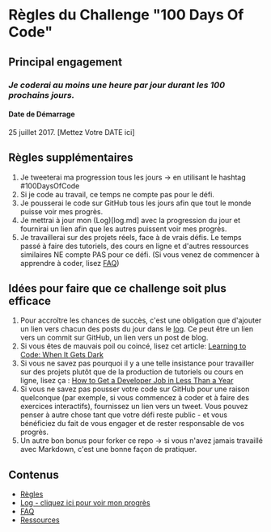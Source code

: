 # Règles du Challenge "100 Days Of Code"

## Principal engagement
### *Je coderai au moins une heure par jour durant les 100 prochains jours.*

#### Date de Démarrage
25 juillet 2017. [Mettez Votre DATE ici]

## Règles supplémentaires 

1. Je tweeterai ma progression tous les jours -> en utilisant le hashtag #100DaysOfCode
2. Si je code au travail, ce temps ne compte pas pour le défi.
3. Je pousserai le code sur GitHub tous les jours afin que tout le monde puisse voir mes progrès.
4. Je mettrai à jour mon (Log)[log.md] avec la progression du jour et fournirai un lien afin que les autres puissent voir mes progrès.
5. Je travaillerai sur des projets réels, face à de vrais défis. Le temps passé à faire des tutoriels, des cours en ligne et d'autres ressources similaires NE compte PAS pour ce défi. (Si vous venez de commencer à apprendre à coder, lisez [FAQ](FAQ.md))


## Idées pour faire que ce challenge soit plus efficace
1. Pour accroître les chances de succès, c'est une obligation que d'ajouter un lien vers chacun des posts du jour dans le [log](log.md). Ce peut être un lien vers un commit sur GitHub, un lien vers un post de blog.
2. Si vous êtes de mauvais poil ou coincé, lisez cet article: [Learning to Code: When It Gets Dark](https://medium.freecodecamp.com/learning-to-code-when-it-gets-dark-e485edfb58fd)
3. Si vous ne savez pas pourquoi il y a une telle insistance pour travailler sur des projets plutôt que de la production de tutoriels ou cours en ligne, lisez ça : [How to Get a Developer Job in Less Than a Year](https://medium.freecodecamp.com/how-to-get-a-developer-job-in-less-than-a-year-c27bbfe71645)
4. Si vous ne savez pas pousser votre code sur GitHub pour une raison quelconque (par exemple, si vous commencez à coder et à faire des exercices interactifs), fournissez un lien vers un tweet. Vous pouvez penser à autre chose tant que votre défi reste public - et vous bénéficiez du fait de vous engager et de rester responsable de vos progrès.
5. Un autre bon bonus pour forker ce repo -> si vous n'avez jamais  travaillé avec Markdown, c'est une bonne façon de pratiquer.


## Contenus
* [Règles](rules.md)
* [Log - cliquez ici pour voir mon progrès](log.md)
* [FAQ](FAQ.md)
* [Ressources](resources.md)
